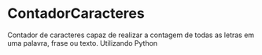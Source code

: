 # ContadorCaracteres
Contador de caracteres capaz de realizar a contagem de todas as letras em uma palavra, frase ou texto. Utilizando Python
